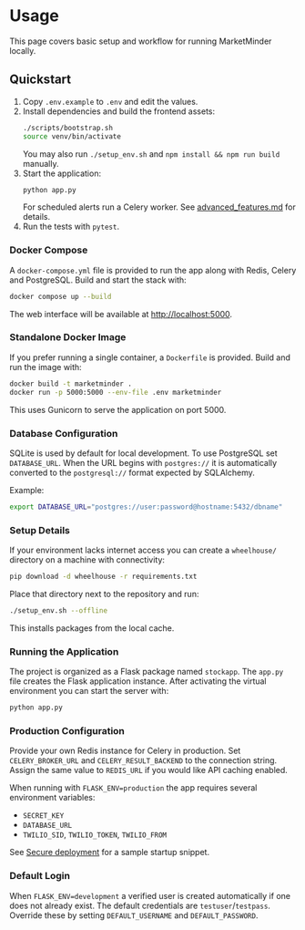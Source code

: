 # Usage

This page covers basic setup and workflow for running MarketMinder locally.

## Quickstart

1. Copy `.env.example` to `.env` and edit the values.
2. Install dependencies and build the frontend assets:
   ```bash
   ./scripts/bootstrap.sh
   source venv/bin/activate
   ```
   You may also run `./setup_env.sh` and `npm install && npm run build` manually.
3. Start the application:
   ```bash
   python app.py
   ```
   For scheduled alerts run a Celery worker. See [advanced_features.md](advanced_features.md) for details.
4. Run the tests with `pytest`.

### Docker Compose

A `docker-compose.yml` file is provided to run the app along with Redis, Celery and PostgreSQL.
Build and start the stack with:

```bash
docker compose up --build
```

The web interface will be available at <http://localhost:5000>.

### Standalone Docker Image

If you prefer running a single container, a `Dockerfile` is provided. Build and
run the image with:

```bash
docker build -t marketminder .
docker run -p 5000:5000 --env-file .env marketminder
```

This uses Gunicorn to serve the application on port 5000.

### Database Configuration

SQLite is used by default for local development. To use PostgreSQL set `DATABASE_URL`.
When the URL begins with `postgres://` it is automatically converted to the `postgresql://`
format expected by SQLAlchemy.

Example:

```bash
export DATABASE_URL="postgres://user:password@hostname:5432/dbname"
```

### Setup Details

If your environment lacks internet access you can create a `wheelhouse/` directory on a machine
with connectivity:

```bash
pip download -d wheelhouse -r requirements.txt
```

Place that directory next to the repository and run:

```bash
./setup_env.sh --offline
```

This installs packages from the local cache.

### Running the Application

The project is organized as a Flask package named `stockapp`. The `app.py` file creates the Flask
application instance. After activating the virtual environment you can start the server with:

```bash
python app.py
```

### Production Configuration

Provide your own Redis instance for Celery in production. Set `CELERY_BROKER_URL` and
`CELERY_RESULT_BACKEND` to the connection string. Assign the same value to `REDIS_URL` if you
would like API caching enabled.

When running with `FLASK_ENV=production` the app requires several environment
variables:

- `SECRET_KEY`
- `DATABASE_URL`
- `TWILIO_SID`, `TWILIO_TOKEN`, `TWILIO_FROM`

See [Secure deployment](deployment.md) for a sample startup snippet.

### Default Login

When `FLASK_ENV=development` a verified user is created automatically if one does not already
exist. The default credentials are `testuser`/`testpass`. Override these by setting
`DEFAULT_USERNAME` and `DEFAULT_PASSWORD`.
